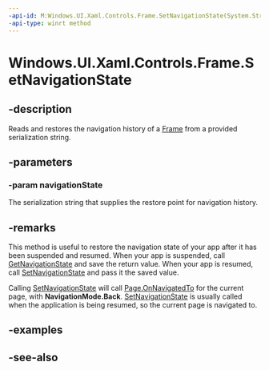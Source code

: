 ```yaml
---
-api-id: M:Windows.UI.Xaml.Controls.Frame.SetNavigationState(System.String)
-api-type: winrt method
---
```


<!-- Method syntax
public void SetNavigationState(System.String navigationState)
-->

# Windows.UI.Xaml.Controls.Frame.SetNavigationState

## -description
Reads and restores the navigation history of a [Frame](frame.md) from a provided serialization string.



## -parameters
### -param navigationState
The serialization string that supplies the restore point for navigation history.

## -remarks
This method is useful to restore the navigation state of your app after it has been suspended and resumed. When your app is suspended, call [GetNavigationState](frame_getnavigationstate_1352043812.md) and save the return value. When your app is resumed, call [SetNavigationState](/uwp/api/windows.ui.xaml.controls.frame.setnavigationstate) and pass it the saved value.

Calling [SetNavigationState](/uwp/api/windows.ui.xaml.controls.frame.setnavigationstate) will call [Page.OnNavigatedTo](page_onnavigatedto_1083052518.md) for the current page, with **NavigationMode.Back**. [SetNavigationState](/uwp/api/windows.ui.xaml.controls.frame.setnavigationstate) is usually called when the application is being resumed, so the current page is navigated to.

## -examples

## -see-also
